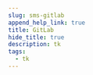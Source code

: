 ```yaml
---
slug: sms-gitlab
append_help_link: true
title: GitLab
hide_title: true
description: tk
tags:
  - tk
---
```

